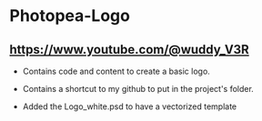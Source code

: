 # Photopea-Logo
## https://www.youtube.com/@wuddy_V3R ##

- Contains code and content to create a basic logo.

- Contains a shortcut to my github to put in the project's folder.

- Added the Logo_white.psd to have a vectorized template
